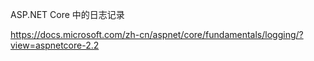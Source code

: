 ASP.NET Core 中的日志记录

https://docs.microsoft.com/zh-cn/aspnet/core/fundamentals/logging/?view=aspnetcore-2.2

